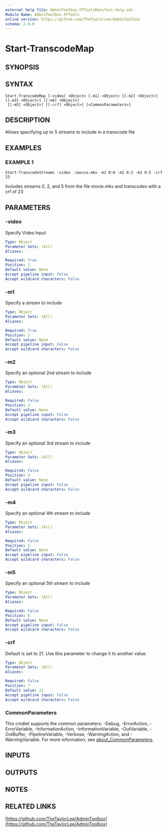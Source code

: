 ```yaml
---
external help file: AdminToolbox.FFToolsManifest-help.xml
Module Name: AdminToolbox.FFTools
online version: https://github.com/TheTaylorLee/AdminToolbox
schema: 2.0.0
---
```


# Start-TranscodeMap

## SYNOPSIS

## SYNTAX

```
Start-TranscodeMap [-video] <Object> [-m1] <Object> [[-m2] <Object>] [[-m3] <Object>] [[-m4] <Object>]
 [[-m5] <Object>] [[-crf] <Object>] [<CommonParameters>]
```

## DESCRIPTION
Allows specifying up to 5 streams to include in a transcode file

## EXAMPLES

### EXAMPLE 1
```
Start-TranscodeStreams -video .\movie.mkv -m1 0:0 -m2 0:2 -m3 0:5 -crf 23
```

Includes streams 0, 2, and 5 from the file movie.mkv and transcodes with a crf of 23

## PARAMETERS

### -video
Specify Video Input

```yaml
Type: Object
Parameter Sets: (All)
Aliases:

Required: True
Position: 1
Default value: None
Accept pipeline input: False
Accept wildcard characters: False
```

### -m1
Specify a stream to include

```yaml
Type: Object
Parameter Sets: (All)
Aliases:

Required: True
Position: 2
Default value: None
Accept pipeline input: False
Accept wildcard characters: False
```

### -m2
Specify an optional 2nd stream to include

```yaml
Type: Object
Parameter Sets: (All)
Aliases:

Required: False
Position: 3
Default value: None
Accept pipeline input: False
Accept wildcard characters: False
```

### -m3
Specify an optional 3rd stream to include

```yaml
Type: Object
Parameter Sets: (All)
Aliases:

Required: False
Position: 4
Default value: None
Accept pipeline input: False
Accept wildcard characters: False
```

### -m4
Specify an optional 4th stream to include

```yaml
Type: Object
Parameter Sets: (All)
Aliases:

Required: False
Position: 5
Default value: None
Accept pipeline input: False
Accept wildcard characters: False
```

### -m5
Specify an optional 5th stream to include

```yaml
Type: Object
Parameter Sets: (All)
Aliases:

Required: False
Position: 6
Default value: None
Accept pipeline input: False
Accept wildcard characters: False
```

### -crf
Default is set to 21.
Use this parameter to change it to another value.

```yaml
Type: Object
Parameter Sets: (All)
Aliases:

Required: False
Position: 7
Default value: 21
Accept pipeline input: False
Accept wildcard characters: False
```

### CommonParameters
This cmdlet supports the common parameters: -Debug, -ErrorAction, -ErrorVariable, -InformationAction, -InformationVariable, -OutVariable, -OutBuffer, -PipelineVariable, -Verbose, -WarningAction, and -WarningVariable. For more information, see [about_CommonParameters](http://go.microsoft.com/fwlink/?LinkID=113216).

## INPUTS

## OUTPUTS

## NOTES

## RELATED LINKS

[https://github.com/TheTaylorLee/AdminToolbox](https://github.com/TheTaylorLee/AdminToolbox)

